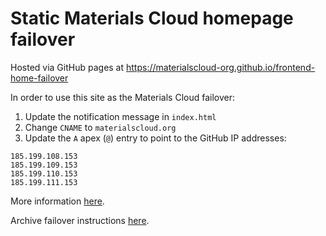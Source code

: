 # Static Materials Cloud homepage failover

Hosted via GitHub pages at https://materialscloud-org.github.io/frontend-home-failover

In order to use this site as the Materials Cloud failover:

1) Update the notification message in `index.html`
2) Change `CNAME` to `materialscloud.org`
3) Update the `A` apex (`@`) entry to point to the GitHub IP addresses:
```
185.199.108.153
185.199.109.153
185.199.110.153
185.199.111.153
```

More information [here](https://docs.github.com/en/pages/configuring-a-custom-domain-for-your-github-pages-site/managing-a-custom-domain-for-your-github-pages-site#configuring-an-apex-domain).

Archive failover instructions [here](https://docs.google.com/document/d/1811WB2ixUr2MHstkoF1n-Sg0KxLf3t0vz-11n9kE5JU/).
